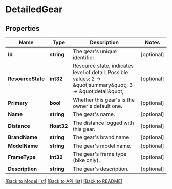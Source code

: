 # DetailedGear

## Properties

Name | Type | Description | Notes
------------ | ------------- | ------------- | -------------
**Id** | **string** | The gear&#39;s unique identifier. | [optional] 
**ResourceState** | **int32** | Resource state, indicates level of detail. Possible values: 2 -&gt; \&quot;summary\&quot;, 3 -&gt; \&quot;detail\&quot; | [optional] 
**Primary** | **bool** | Whether this gear&#39;s is the owner&#39;s default one. | [optional] 
**Name** | **string** | The gear&#39;s name. | [optional] 
**Distance** | **float32** | The distance logged with this gear. | [optional] 
**BrandName** | **string** | The gear&#39;s brand name. | [optional] 
**ModelName** | **string** | The gear&#39;s model name. | [optional] 
**FrameType** | **int32** | The gear&#39;s frame type (bike only). | [optional] 
**Description** | **string** | The gear&#39;s description. | [optional] 

[[Back to Model list]](../README.md#documentation-for-models) [[Back to API list]](../README.md#documentation-for-api-endpoints) [[Back to README]](../README.md)


